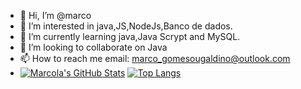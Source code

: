 - 👋 Hi, I’m @marco
- 👀 I’m interested in java,JS,NodeJs,Banco de dados.
- 🌱 I’m currently learning java,Java Scrypt and MySQL.
- 💞️ I’m looking to collaborate on Java
- 📫 How to reach me email: marco_gomesougaldino@outlook.com
- [![Marcola's GitHub Stats](https://github-readme-stats.vercel.app/api?username=marcoladograu157&theme=dark&show_icons=true&hide_border=true)](https://github.com/marcoladograu157)
[![Top Langs](https://github-readme-stats.vercel.app/api/top-langs/?username=marcoladograu157&layout=compact&theme=dark&hide_border=true)](https://github.com/marcoladograu157)

